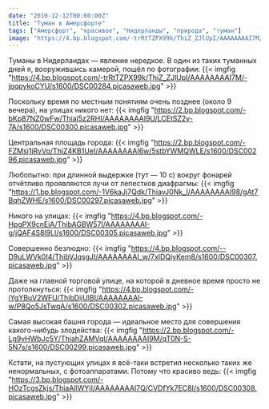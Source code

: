 ```yaml
---
date: "2010-12-12T00:00:00Z"
title: "Туман в Амерсфорте"
tags: ["Амерсфорт", "красивое", "Нидерланды", "природа", "туман"]
image: "https://4.bp.blogspot.com/-trRtTZPX99k/ThiZ_ZJlUpI/AAAAAAAAI7M/-jpqpykoCYU/s1600/DSC00284.picasaweb.jpg"
---
```


Туманы в Нидерландах — явление нередкое. В один из таких туманных дней я, вооружившись камерой, пошёл по фотографии:
{{< imgfig "https://4.bp.blogspot.com/-trRtTZPX99k/ThiZ_ZJlUpI/AAAAAAAAI7M/-jpqpykoCYU/s1600/DSC00284.picasaweb.jpg" >}}

<!--more-->

Поскольку время по местным понятиям очень позднее (около 9 вечера), на улицах никого нет:
{{< imgfig "https://2.bp.blogspot.com/-bKp87NZ0wFw/Thiaj5z2RHI/AAAAAAAAI9U/LCEtSZ2y-7A/s1600/DSC00300.picasaweb.jpg" >}}

Центральная площадь города:
{{< imgfig "https://2.bp.blogspot.com/-FZMsj1jRvVo/ThiZ4KB1UeI/AAAAAAAAI6w/5stbYWMQWLE/s1600/DSC00296.picasaweb.jpg" >}}

Любопытно: при длинной выдержке (тут — 10 с) вокруг фонарей отчётливо проявляются лучи от лепестков диафрагмы:
{{< imgfig "https://1.bp.blogspot.com/-1V6kaJj7Qdk/ThiavJ0Nk_I/AAAAAAAAI98/gAt7BqhZWHE/s1600/DSC00297.picasaweb.jpg" >}}

Никого на улицах:
{{< imgfig "https://4.bp.blogspot.com/-HpgPX9cnEiA/ThibAGBW57I/AAAAAAAAI-g/jQAF4S8l9LI/s1600/DSC00305.picasaweb.jpg" >}}

Совершенно безлюдно:
{{< imgfig "https://4.bp.blogspot.com/--D9uLWVk0I4/ThibVJqsgJI/AAAAAAAAI_w/7xIDQiyKem8/s1600/DSC00307.picasaweb.jpg" >}}

Даже на главной торговой улице, на которой в дневное время просто не протолкнуться:
{{< imgfig "https://4.bp.blogspot.com/-iYgYBuV2WFU/ThibDijUlBI/AAAAAAAAI-w/P8Qo5JsTwqA/s1600/DSC00302.picasaweb.jpg" >}}

Самая высокая башня города — идеальное место для совершения какого-нибудь злодейства:
{{< imgfig "https://2.bp.blogspot.com/-Lg9vHWbJc5Y/ThiahZAMVqI/AAAAAAAAI9M/qT0N-S-5N7s/s1600/DSC00299.picasaweb.jpg" >}}

Кстати, на пустующих улицах я всё-таки встретил несколько таких же ненормальных, с фотоаппаратами. Потому что красиво ведь:
{{< imgfig "https://3.bp.blogspot.com/-HOzTcgsZkjs/ThiaAIlWYjI/AAAAAAAAI7Q/CVDfYk7EC8I/s1600/DSC00308.picasaweb.jpg" >}}
